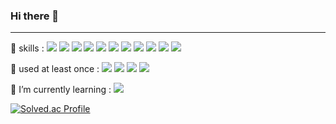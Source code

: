 ### Hi there 👋
---

 🍯 skills : 
 <img src="https://img.shields.io/badge/node.js-339933??style=flat&logo=Node.js&logoColor=white">
 <img src="https://img.shields.io/badge/Javascript-F7DF1E?style=flat&logo=Javascript&logoColor=white"/>
 <img src="https://img.shields.io/badge/MySQL-4479A1?style=flat&logo=MySQL&logoColor=white"/>
 <img src="https://img.shields.io/badge/Java-007396?style=flat&logo=OpenJDK&logoColor=white"/> 
<img src="https://img.shields.io/badge/Spring-6DB33F?style=flat&logo=Spring&logoColor=white"/>
 <img src="https://img.shields.io/badge/Springboot-6DB33F?style=flat&logo=Springboot&logoColor=white"/>
 <img src="https://img.shields.io/badge/Flutter-02569B?style=flat&logo=Flutter&logoColor=white"/>
 <img src="https://img.shields.io/badge/Dart-0175C2?style=flat&logo=Dart&logoColor=white"/>
 <img src="https://img.shields.io/badge/Firebase-FFCA28?style=flat&logo=Firebase&logoColor=white"/>
 <img src="https://img.shields.io/badge/C++-00599C?style=flat&logo=c%2B%2B&logoColor=white"/>
 <img src="https://img.shields.io/badge/Python-3776AB?style=flat&logo=Python&logoColor=white"/>
  
🐝 used at least once : 
 <img src="https://img.shields.io/badge/HTML5-E34F26?style=flat&logo=HTML5&logoColor=white"/>
 <img src="https://img.shields.io/badge/CSS-1572B6?style=flat&logo=CSS3&logoColor=white"/>
 <img src="https://img.shields.io/badge/OpenCV-5C3EE8?style=flat&logo=OpenCV&logoColor=white"/>
 <img src="https://img.shields.io/badge/Apache Hadoop-66CCFF?style=flat&logo=ApacheHadoop&logoColor=white"/>

 🌱 I’m currently learning : 
 <img src="https://img.shields.io/badge/Springboot-6DB33F?style=flat&logo=Springboot&logoColor=white"/>

[![Solved.ac Profile](http://mazassumnida.wtf/api/v2/generate_badge?boj=jiwon2461999)](https://solved.ac/jiwon2461999/)
<!--
**hunnypooh/hunnypooh** is a ✨ _special_ ✨ repository because its `README.md` (this file) appears on your GitHub profile.

Here are some ideas to get you started:

- 🔭 I’m currently working on ...
- 🌱 I’m currently learning ...
- 👯 I’m looking to collaborate on ...
- 🤔 I’m looking for help with ...
- 💬 Ask me about ...
- 📫 How to reach me: ...
- 😄 Pronouns: ...
- ⚡ Fun fact: ...
-->
